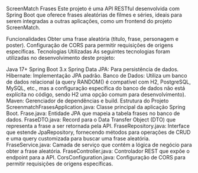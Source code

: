 ScreenMatch Frases
Este projeto é uma API RESTful desenvolvida com Spring Boot que oferece frases aleatórias de filmes e séries, ideais para serem integradas a outras aplicações, como um frontend do projeto ScreenMatch.

Funcionalidades
Obter uma frase aleatória (título, frase, personagem e poster).
Configuração de CORS para permitir requisições de origens específicas.
Tecnologias Utilizadas
As seguintes tecnologias foram utilizadas no desenvolvimento deste projeto:

Java 17+
Spring Boot 3.x
Spring Data JPA: Para persistência de dados.
Hibernate: Implementação JPA padrão.
Banco de Dados: Utiliza um banco de dados relacional (a query RANDOM() é compatível com H2, PostgreSQL, MySQL, etc., mas a configuração específica do banco de dados não está explícita no código, sendo H2 uma opção comum para desenvolvimento).
Maven: Gerenciador de dependências e build.
Estrutura do Projeto
ScreenmatchFrasesApplication.java: Classe principal da aplicação Spring Boot.
Frase.java: Entidade JPA que mapeia a tabela frases no banco de dados.
FraseDTO.java: Record para o Data Transfer Object (DTO) que representa a frase a ser retornada pela API.
FraseRepository.java: Interface que estende JpaRepository, fornecendo métodos para operações de CRUD e uma query customizada para buscar uma frase aleatória.
FraseService.java: Camada de serviço que contém a lógica de negócio para obter a frase aleatória.
FraseController.java: Controlador REST que expõe o endpoint para a API.
CorsConfiguration.java: Configuração de CORS para permitir requisições de origens específicas.